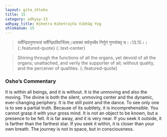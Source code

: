 ```yaml
---
layout: gita_shloka
title: 15
category: adhyay-13
adhyay_title: Kṣhetra Kṣhetrajña Vibhāg Yog
shlokanum: 15
---
```


> सर्वेन्द्रियगुणाभासं सर्वेन्द्रियविवर्जितम्।असक्तं सर्वभृच्चैव निर्गुणं गुणभोक्तृ च।।13.15।।
{:.featured-quote} 
{:.text-center}

> Shining through the functions of all the organs, yet devoid of all the organs; unattached, and verily the supporter of all; without quality, and the perceiver of qualities.
{:.featured-quote}

### Osho’s Commentary
It is within all beings, and it is without. It is the unmoving and also the moving.
The divine is both the silent, unmoving center and the dynamic, ever-changing periphery. It is the still point and the dance. To see only one is to see a partial truth.
Because of its subtlety, it is incomprehensible. You cannot grasp it with your gross mind. It is not an object to be known, but a presence to be felt.
It is far away, and it is very near. If you seek it outside, it is farther than the farthest star. If you seek it within, it is closer than your own breath. The journey is not in space, but in consciousness.
